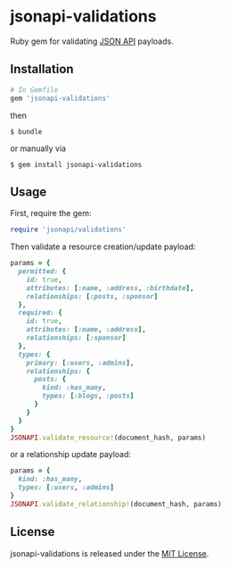 # jsonapi-validations
Ruby gem for validating [JSON API](http://jsonapi.org) payloads.

## Installation
```ruby
# In Gemfile
gem 'jsonapi-validations'
```
then
```
$ bundle
```
or manually via
```
$ gem install jsonapi-validations
```

## Usage

First, require the gem:
```ruby
require 'jsonapi/validations'
```
Then validate a resource creation/update payload:
```ruby
params = {
  permitted: {
    id: true,
    attributes: [:name, :address, :birthdate],
    relationships: [:posts, :sponsor]
  },
  required: {
    id: true,
    attributes: [:name, :address],
    relationships: [:sponsor]
  },
  types: {
    primary: [:users, :admins],
    relationships: {
      posts: {
        kind: :has_many,
        types: [:blogs, :posts]
      }
    }
  }
}
JSONAPI.validate_resource!(document_hash, params)
```
or a relationship update payload:
```ruby
params = {
  kind: :has_many,
  types: [:users, :admins]
}
JSONAPI.validate_relationship!(document_hash, params)
```

## License

jsonapi-validations is released under the [MIT License](http://www.opensource.org/licenses/MIT).
